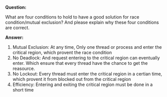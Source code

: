 **Question:**

What are four conditions to hold to have a good solution for race condition/mutual exclusion? 
And please explain why these four conditions are correct.

**Answer:**

1. Mutual Exclusion: At any time, Only one thread or process and enter the critical region, which provent the race condition
2. No Deadlock: And request entering to the critical region can eventually enter. Which ensure that every thread have the chance to get the reasource.
3. No Lockout: Every thread must enter the critical region in a certian time, which provent it from blocked out from the critical region
4. Efficiency: Entering and exiting the critical region must be done in a short time